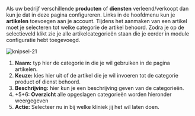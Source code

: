 Als uw bedrijf verschillende **producten** of **diensten** verleend/verkoopt dan kun je dat in deze pagina configureren. Links in de hoofdmenu kun je **artikelen** toevoegen aan je account. Tijdens het aanmaken van een artikel moet je selecteren tot welke categorie de artikel behoord. Zodra je op de selectieveld klikt zie je alle artikelcategorieën staan die je eerder in module configuratie hebt toegevoegd.

![knipsel-21](https://user-images.githubusercontent.com/95087870/149656970-b81eba38-4168-40e6-bf78-7c4817f2a7e6.PNG)

1. **Naam:** typ hier de categorie in die je wil gebruiken in de pagina artikelen.
2. **Keuze:** kies hier uit of de artikel die je wil invoeren tot de categorie product of dienst behoord.
3. **Beschrijving:** hier kun je een beschrijving geven van de categorieën.
4. +5+6: **Overzicht** alle opgeslagen categorieën worden hieronder weergegeven
7. **Actie:** Selecteer nu in bij welke kliniek jij het wil laten doen. 
